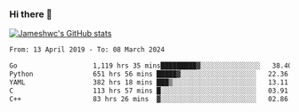 ### Hi there 👋

[![Jameshwc's GitHub stats](https://github-readme-stats.vercel.app/api?username=jameshwc)](https://github.com/anuraghazra/github-readme-stats)

<!--START_SECTION:waka-->

```txt
From: 13 April 2019 - To: 08 March 2024

Go                   1,119 hrs 35 mins█████████▓░░░░░░░░░░░░░░░   38.40 %
Python               651 hrs 56 mins █████▓░░░░░░░░░░░░░░░░░░░   22.36 %
YAML                 382 hrs 18 mins ███▒░░░░░░░░░░░░░░░░░░░░░   13.11 %
C                    113 hrs 57 mins █░░░░░░░░░░░░░░░░░░░░░░░░   03.91 %
C++                  83 hrs 26 mins  ▓░░░░░░░░░░░░░░░░░░░░░░░░   02.86 %
```

<!--END_SECTION:waka-->